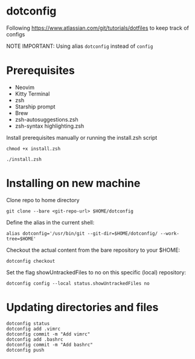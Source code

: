 # dotconfig

Following https://www.atlassian.com/git/tutorials/dotfiles to keep track of configs

NOTE IMPORTANT: Using alias `dotconfig` instead of `config`

# Prerequisites
- Neovim
- Kitty Terminal
- zsh
- Starship prompt
- Brew
- zsh-autosuggestions.zsh
- zsh-syntax highlighting.zsh

Install prerequisites manually or running the install.zsh script

```
chmod +x install.zsh
```

```
./install.zsh
```

# Installing on new machine

Clone repo to home directory
```
git clone --bare <git-repo-url> $HOME/dotconfig
```

Define the alias in the current shell:
```
alias dotconfig='/usr/bin/git --git-dir=$HOME/dotconfig/ --work-tree=$HOME'
```

Checkout the actual content from the bare repository to your $HOME:
```
dotconfig checkout
```

Set the flag showUntrackedFiles to no on this specific (local) repository:
```
dotconfig config --local status.showUntrackedFiles no
```

# Updating directories and files

```
dotconfig status
dotconfig add .vimrc
dotconfig commit -m "Add vimrc"
dotconfig add .bashrc
dotconfig commit -m "Add bashrc"
dotconfig push
```



